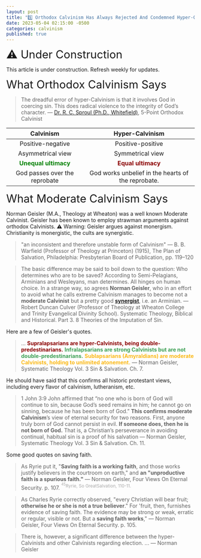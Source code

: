 ```yaml
---
layout: post
title: "5️⃣ Orthodox Calvinism Has Always Rejected And Condemned Hyper-Calvinism (Anti-Calvinism)" 
date: 2023-05-04 02:15:00 -0500
categories: calvinism
published: true
---
```


<span style="font-size:2.1em">⚠️ Under Construction</span>

This article is under construction. Refresh weekly for updates.

<span style="font-size:2.1em">What Orthodox Calvinism Says</span>

> The dreadful error of hyper-Calvinism is that it involves God in coercing sin. This does radical violence to the integrity of God’s character. &mdash; [Dr. R. C. Sproul (Ph.D., Whitefield)](https://youtu.be/-HMb9YjRq8Q), 5-Point Orthodox Calvinist

|Calvinism|Hyper-Calvinism|
|:-:|:-:|
|Positive-negative|Positive-positive|
|Asymmetrical view|Symmetrical view|
|<span style="font-weight:bold;color:green;">Unequal ultimacy</span>|<span style="font-weight:bold;color:darkred;">Equal ultimacy</span>|
|God passes over the reprobate|God works unbelief in the hearts of the reprobate.|

<span style="font-size:2.1em">What Moderate Calvinism Says</span>

Norman Geisler (M.A., Theology at Wheaton) was a well known Moderate Calvinist. Geisler has been known to employ strawman arguments against orthodox Calvinists. ⚠️ Warning: Geisler argues against monergism. Christianity is monergistic, the cults are synergistic.

> "an inconsistent and therefore unstable form of Calvinism" &mdash; B. B. Warfield (Professor of Theology at Princeton) (1915), The Plan of Salvation, Philadelphia: Presbyterian Board of Publication, pp. 119–120

> The basic difference may be said to boil down to the question: Who determines who are to be saved? According to Semi-Pelagians, Arminians and Wesleyans, man determines. All hinges on human choice. In a strange way, so agrees **Norman Geisler**, who in an effort to avoid what he calls extreme Calvinism manages to become not a **moderate Calvinist** but a pretty good [**synergist**](https://carm.org/dictionary/synergism/), i.e. an Arminian. &mdash; Robert Duncan Culver (Professor of Theology at Wheaton College and Trinity Evangelical Divinity School). Systematic Theology, Biblical and Historical. Part 3. 8 Theories of the Imputation of Sin.

Here are a few of Geisler's quotes.

<!-- but these quotes seem good. However, Ron Rhodes seems to be a more doctrinally sound 4-point calvinist than geisler. Norman argues for synergism which is what the cults are into so be warned. -->

<!-- > ... biblical, theological, and historical evidence favors the **moderate Calvinist** view. &mdash; Norman Geisler, Systematic Theology Vol. 3 Sin & Salvation. Ch. 5. -->

> ... <span style="font-weight:bold;color:darkred;">Supralapsarians are hyper-Calvinists, being double-predestinarians.</span> <span style="font-weight:bold;color:#3EA055;">Infralapsarians are strong Calvinists but are not double-predestinarians.</span> <span style="font-weight:bold;color:#FBB917;">Sublapsarians (Amyraldians) are moderate Calvinists, holding to unlimited atonement.</span> &mdash; Norman Geisler, Systematic Theology Vol. 3 Sin & Salvation. Ch. 7.

He should have said that this confirms all historic protestant views, including every flavor of calvinism, lutheranism, etc.

> 1 John 3:9 John affirmed that “no one who is born of God will continue to sin, because God’s seed remains in him; he cannot go on sinning, because he has been born of God.” **This confirms moderate Calvinism**’s view of eternal security for two reasons. First, anyone truly born of God cannot persist in evil. **If someone does, then he is not born of God.** That is, a Christian’s perseverance in avoiding continual, habitual sin is a proof of his salvation &mdash; Norman Geisler, Systematic Theology Vol. 3 Sin & Salvation. Ch. 11.

Some good quotes on saving faith.

> As Ryrie put it, "**Saving faith is a working faith**, and those works justify believers in the courtroom on earth," and **an "unproductive faith is a spurious faith."** &mdash; Norman Geisler, Four Views On Eternal Security. p. 107. <sup style="color:#A8A8A8;"><sup>45</sup>Ryrie, So GreatSalvation, 110-11.</sup>

> As Charles Ryrie correctly observed, "every Christian will bear fruit; **otherwise he or she is not a true believer**." For 'fruit, then, furnishes evidence of saving faith. The evidence may be strong or weak, erratic or regular, visible or not. But a **saving faith works**," &mdash; Norman Geisler, Four Views On Eternal Security. p. 105. 

<!-- |Strong Calvinists|Hyper-Calvinists|
|:-:|:-:|
|Only elect are actively predestined|Elect and non-elect are actively predestined|
|God is passive in not choosing the nonelect|God is active in choosing both|
|Faith given to the elect|Unbelief given to the nonelect|
|Asymmetrical relation|Symmetrical relation|
|Predestination is positive of the elect and negative of the non-elect|Predestination is positive of both|
|Unequal ultimacy|Equal ultimacy|

<sup>"This chart is similar to one by R. C. Sproul in Chosen by God, 143." &mdash; Geisler</sup> -->

> There is, however, a significant difference between the hyper-Calvinists and other Calvinists regarding election. ... &mdash; Norman Geisler

<!-- > There is, however, a significant difference between the hyper-Calvinists and other Calvinists regarding election. It can be summarized as follows: &mdash; Norman Geisler -->

<!-- |Other Calvinists|Hyper-Calvinists|
|:-:|:-:|
|God elects only believers|God also elects unbelievers|
|God elects only to heaven|God also elects to hell|
|God’s election of unbelievers to hell is passive|God’s election of unbelievers to hell is active| -->

<script>
    var refTagger = {
        settings: {
            bibleVersion: 'ESV'
        }
    }; 

    (function(d, t) {
        var n=d.querySelector('[nonce]');
        refTagger.settings.nonce = n && (n.nonce||n.getAttribute('nonce'));
        var g = d.createElement(t), s = d.getElementsByTagName(t)[0];
        g.src = 'https://api.reftagger.com/v2/RefTagger.js';
        g.nonce = refTagger.settings.nonce;
        s.parentNode.insertBefore(g, s);
    }(document, 'script'));
</script>
